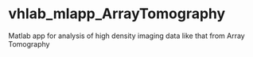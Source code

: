 # vhlab_mlapp_ArrayTomography
Matlab app for analysis of high density imaging data like that from Array Tomography
